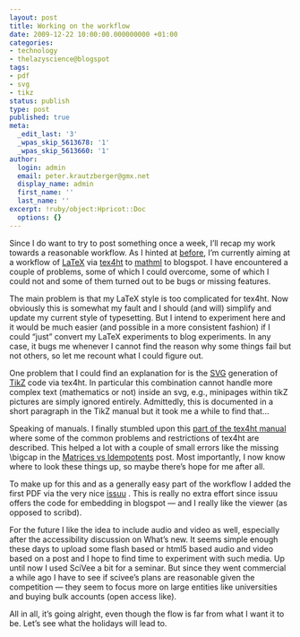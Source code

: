 ```yaml
---
layout: post
title: Working on the workflow
date: 2009-12-22 10:00:00.000000000 +01:00
categories:
- technology
- thelazyscience@blogspot
tags:
- pdf
- svg
- tikz
status: publish
type: post
published: true
meta:
  _edit_last: '3'
  _wpas_skip_5613678: '1'
  _wpas_skip_5613660: '1'
author:
  login: admin
  email: peter.krautzberger@gmx.net
  display_name: admin
  first_name: ''
  last_name: ''
excerpt: !ruby/object:Hpricot::Doc
  options: {}
---
```


Since I do want to try to post something once a week, I’ll recap my work towards a reasonable workflow. As I hinted at [before](/2009/12/09/testing-mathml.html), I’m currently aiming at a workflow of [LaTeX](http://en.wikipedia.org/wiki/LaTeX) via [tex4ht](http://en.wikipedia.org/wiki/TeX4ht) to [mathml](http://en.wikipedia.org/wiki/Mathematical_Markup_Language) to blogspot. I have encountered a couple of problems, some of which I could overcome, some of which I could not and some of them turned out to be bugs or missing features.

The main problem is that my LaTeX style is too complicated for tex4ht. Now obviously this is somewhat my fault and I should (and will) simplify and update my current style of typesetting. But I intend to experiment here and it would be much easier (and possible in a more consistent fashion) if I could “just” convert my LaTeX experiments to blog experiments. In any case, it bugs me whenever I cannot find the reason why some things fail but not others, so let me recount what I could figure out.

One problem that I could find an explanation for is the [<span class="caps">SVG</span>](http://en.wikipedia.org/wiki/Svg) generation of [TikZ](http://en.wikipedia.org/wiki/PGF/TikZ) code via tex4ht. In particular this combination cannot handle more complex text (mathematics or not) inside an svg, e.g., minipages within tikZ pictures are simply ignored entirely. Admittedly, this is documented in a short paragraph in the TikZ manual but it took me a while to find that…

Speaking of manuals. I finally stumbled upon this [part of the tex4ht manual](http://www.cse.ohio-state.edu/%7Egurari/TeX4ht/mml.html#mml-prob) where some of the common problems and restrictions of tex4ht are described. This helped a lot with a couple of small errors like the missing \bigcap in the [Matrices vs Idempotents](/2009/12/15/matrices_vs_idempotents.html) post. Most importantly, I now know where to look these things up, so maybe there’s hope for me after all.

To make up for this and as a generally easy part of the workflow I added the first <span class="caps">PDF</span> via the very nice [issuu](http://issuu.com/) . This is really no extra effort since issuu offers the code for embedding in blogspot — and I really like the viewer (as opposed to scribd).

For the future I like the idea to include audio and video as well, especially after the accessibility discussion on What’s new. It seems simple enough these days to upload some flash based or html5 based audio and video based on a post and I hope to find time to experiment with such media. Up until now I used SciVee a bit for a seminar. But since they went commercial a while ago I have to see if scivee’s plans are reasonable given the competition — they seem to focus more on large entities like universities and buying bulk accounts (open access like).

All in all, it’s going alright, even though the flow is far from what I want it to be. Let’s see what the holidays will lead to.